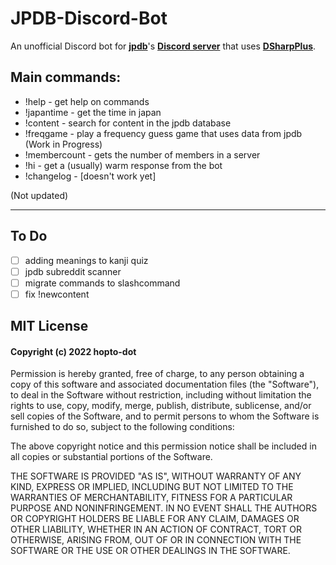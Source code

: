 # JPDB-Discord-Bot
An unofficial Discord bot for **[jpdb](https://jpdb.io/)**'s **[Discord server](https://discord.gg/dmtZdP5Ze2)** that uses **[DSharpPlus](https://github.com/DSharpPlus/DSharpPlus)**.

## Main commands:
* !help - get help on commands
* !japantime - get the time in japan
* !content - search for content in the jpdb database
* !freqgame - play a frequency guess game that uses data from jpdb (Work in Progress)
* !membercount - gets the number of members in a server
* !hi - get a (usually) warm response from the bot
* !changelog - [doesn't work yet]

(Not updated)

---

## To Do
- [ ] adding meanings to kanji quiz
- [ ] jpdb subreddit scanner
- [ ] migrate commands to slashcommand
- [ ] fix !newcontent

## MIT License

#### Copyright (c) 2022 hopto-dot

Permission is hereby granted, free of charge, to any person obtaining a copy
of this software and associated documentation files (the "Software"), to deal
in the Software without restriction, including without limitation the rights
to use, copy, modify, merge, publish, distribute, sublicense, and/or sell
copies of the Software, and to permit persons to whom the Software is
furnished to do so, subject to the following conditions:

The above copyright notice and this permission notice shall be included in all
copies or substantial portions of the Software.

THE SOFTWARE IS PROVIDED "AS IS", WITHOUT WARRANTY OF ANY KIND, EXPRESS OR
IMPLIED, INCLUDING BUT NOT LIMITED TO THE WARRANTIES OF MERCHANTABILITY,
FITNESS FOR A PARTICULAR PURPOSE AND NONINFRINGEMENT. IN NO EVENT SHALL THE
AUTHORS OR COPYRIGHT HOLDERS BE LIABLE FOR ANY CLAIM, DAMAGES OR OTHER
LIABILITY, WHETHER IN AN ACTION OF CONTRACT, TORT OR OTHERWISE, ARISING FROM,
OUT OF OR IN CONNECTION WITH THE SOFTWARE OR THE USE OR OTHER DEALINGS IN THE
SOFTWARE.
